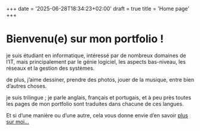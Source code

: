 +++
date = '2025-06-28T18:34:23+02:00'
draft = true
title = 'Home page'
+++

# Bienvenu(e) sur mon portfolio !

je suis étudiant en informatique, intéressé par de nombreux domaines de l’IT, mais principalement par le génie logiciel,
les aspects bas-niveau, les réseaux et la gestion des systèmes.

de plus, j’aime dessiner, prendre des photos, jouer de la musique, entre bien d’autres choses.

je suis trilingue ; je parle anglais, français et portugais, et à peu près toutes
les pages de mon portfolio sont traduites dans chacune de ces langues.

Et si d’une manière ou d’une autre, cela vous donne envie d’en savoir [plus sur moi...](./about-me)
